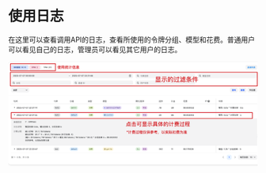 # 使用日志

在这里可以查看调用API的日志，查看所使用的令牌分组、模型和花费。普通用户可以看见自己的日志，管理员可以看见其它用户的日志。

![使用日志](../../assets/guide/usage-log.png)
